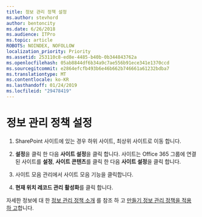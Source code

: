 ```yaml
---
title: 정보 관리 정책 설정
ms.author: stevhord
author: bentoncity
ms.date: 6/26/2018
ms.audience: ITPro
ms.topic: article
ROBOTS: NOINDEX, NOFOLLOW
localization_priority: Priority
ms.assetid: 253110c8-ed8e-4485-b40b-0b344843762a
ms.openlocfilehash: 05ab8844df6b34a9c7ae556b91ece341e1370ccd
ms.sourcegitcommit: e2864efcfb493b6e46b662b746661a61232bdba7
ms.translationtype: MT
ms.contentlocale: ko-KR
ms.lasthandoff: 01/24/2019
ms.locfileid: "29478419"
---
```

# <a name="set-up-information-management-policies"></a>정보 관리 정책 설정

1. SharePoint 사이트에 있는 경우 하위 사이트, 최상위 사이트로 이동 합니다.
    
2. **설정**을 클릭 한 다음 **사이트 설정**을 클릭 합니다. 사이트는 Office 365 그룹에 연결 된 사이트를 **설정**, **사이트 콘텐츠**를 클릭 한 다음 **사이트 설정**을 클릭 합니다.
    
3. 사이트 모음 관리에서 사이트 모음 기능을 클릭합니다.
    
4. **현재 위치 레코드 관리** **활성화**를 클릭 합니다.
    
자세한 정보에 대 한 [정보 관리 정책 소개](https://go.microsoft.com/fwlink/?linkid=404239) 를 참조 하 고 [만들기 정보 관리 정책을 적용 하 고](https://go.microsoft.com/fwlink/?linkid=2003916)합니다.
  

